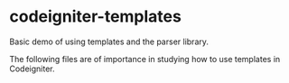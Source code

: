 # codeigniter-templates
Basic demo of using templates and the parser library.

The following files are of importance in studying how to use templates in Codeigniter.

